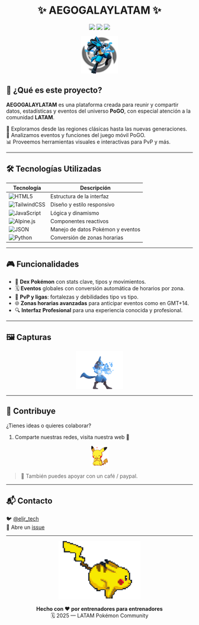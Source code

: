 <h1 align="center">✨ AEGOGALAYLATAM ✨</h1>
<p align="center">
  <img src="https://img.shields.io/badge/Mundo-Pokémon-ffcb05?style=for-the-badge&logo=pokemon&logoColor=white">
  <img src="https://img.shields.io/badge/Pokémon%20GO-4285F4?style=for-the-badge&logo=google&logoColor=white">
  <img src="https://img.shields.io/badge/LATAM-Support-red?style=for-the-badge">
</p>
<p align="center">
  <img src="https://raw.githubusercontent.com/aegogalaxylatam/aegogalaxylatam/refs/heads/main/img/lucario.png" alt="Banner del Proyecto" width="20%">
</p>



## 📌 ¿Qué es este proyecto?

**AEGOGALAYLATAM** es una plataforma creada para reunir y compartir datos, estadísticas y eventos del universo  **PoGO**, con especial atención a la comunidad **LATAM**.

🧭 Exploramos desde las regiones clásicas hasta las nuevas generaciones.  
📱 Analizamos eventos y funciones del juego móvil PoGO.  
📊 Proveemos herramientas visuales e interactivas para PvP y más.

---

## 🛠️ Tecnologías Utilizadas

| Tecnología | Descripción |
|-----------|-------------|
| ![HTML5](https://img.shields.io/badge/HTML5-E34F26?style=flat&logo=html5&logoColor=white) | Estructura de la interfaz |
| ![TailwindCSS](https://img.shields.io/badge/TailwindCSS-38B2AC?style=flat&logo=tailwind-css&logoColor=white) | Diseño y estilo responsivo |
| ![JavaScript](https://img.shields.io/badge/JavaScript-F7DF1E?style=flat&logo=javascript&logoColor=black) | Lógica y dinamismo |
| ![Alpine.js](https://img.shields.io/badge/Alpine.js-77C1D2?style=flat&logo=alpine.js&logoColor=black) | Componentes reactivos |
| ![JSON](https://img.shields.io/badge/JSON-000?style=flat&logo=json&logoColor=white) | Manejo de datos Pokémon y eventos |
| ![Python](https://img.shields.io/badge/Python-3776AB?style=flat&logo=python&logoColor=white) | Conversión de zonas horarias |

---

## 🎮 Funcionalidades

- 🧬 **Dex Pokémon** con stats clave, tipos y movimientos.
- 🗓️ **Eventos** globales con conversión automática de horarios por zona.
- 🥊 **PvP y ligas**: fortalezas y debilidades tipo vs tipo.
- 🌐 **Zonas horarias avanzadas** para anticipar eventos como en GMT+14.
- 🔍 **Interfaz Profesional** para una experiencia conocida y profesional.

---

## 🖼️ Capturas

<p align="center">
  <img src="https://raw.githubusercontent.com/aegogalaxylatam/aegogalaxylatam/refs/heads/main/img/lucarioloading.gif" width="25%" />
  
</p>


---

## 🤝 Contribuye

¿Tienes ideas o quieres colaborar?

1. Comparte nuestras redes, visita nuestra web 🎉
<p align="center">
  <img src="https://raw.githubusercontent.com/aegogalaxylatam/aegogalaxylatam/refs/heads/main/img/Pikachu%201.gif" alt="Banner del Proyecto" width="10%">
</p>

> 🎥 También puedes apoyar con un café / paypal.
---

## 📬 Contacto

🐦 [@eljr_tech](https://x.com/eljr_tech)  
💬 Abre un [issue](https://github.com/tu_usuario/AEGOGALAYLATAM/issues)

---

<p align="center">
  <img src="https://raw.githubusercontent.com/aegogalaxylatam/aegogalaxylatam/refs/heads/main/img/pikachu.gif" width="220">
</p>

<p align="center">
  <strong>Hecho con ❤️ por entrenadores para entrenadores</strong><br>
  🗓️ 2025 — LATAM Pokémon Community
</p>
